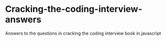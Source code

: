 # Cracking-the-coding-interview-answers
Answers to the  questions in cracking the coding interview book in javascript
